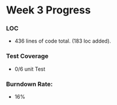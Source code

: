# Week 3 Progress

### LOC
- 436 lines of code total. (183 loc added).

### Test Coverage
- 0/6 unit Test

### Burndown Rate:
- 16%
